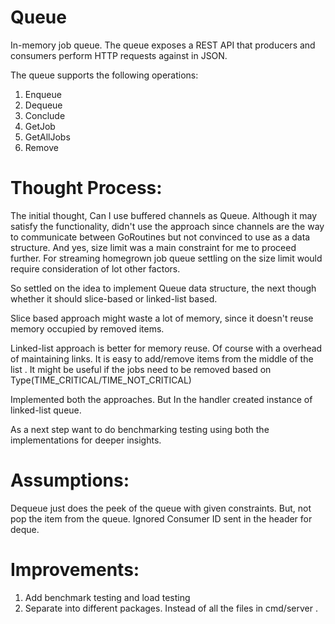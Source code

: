 # Queue
In-memory job queue. The queue exposes a REST API that producers and consumers perform HTTP requests against in JSON. 

The queue supports the following operations:
1) Enqueue
2) Dequeue
3) Conclude
4) GetJob
5) GetAllJobs
5) Remove

# Thought Process:

The initial thought, Can I use buffered channels as Queue. Although it may satisfy the functionality, didn't
use the approach since channels are the way to communicate between GoRoutines but not convinced to use as a data structure.
And yes, size limit was a main constraint for me to proceed further. For streaming homegrown job queue settling on the
size limit would require consideration of lot other factors.

So settled on the idea to implement Queue data structure, the next though whether it should slice-based or linked-list
based.

Slice based approach might waste a lot of memory, since it doesn't reuse memory occupied by removed items.

Linked-list approach is better for memory reuse. Of course with a overhead of maintaining links. 
It is easy to add/remove items from the middle of the list . It might be useful if the jobs need to be removed based 
on Type(TIME_CRITICAL/TIME_NOT_CRITICAL)

Implemented both the approaches. But In the handler created instance of linked-list queue.

As a next step want to do benchmarking testing using both the implementations for deeper insights.

# Assumptions:
Dequeue just does the peek of the queue with given constraints. But, not pop the item from the queue. 
Ignored Consumer ID sent in the header for deque.

# Improvements:
1) Add benchmark testing and load testing
2) Separate into different packages. Instead of all the files in cmd/server .